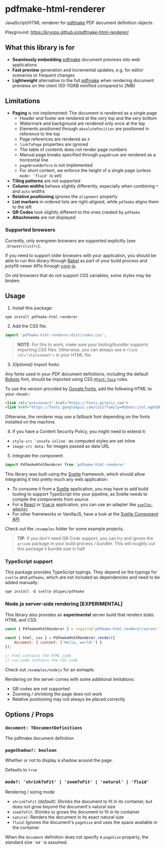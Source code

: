# pdfmake-html-renderer

JavaScript/HTML renderer for [pdfmake](http://pdfmake.org) PDF document definition objects.

Playground: https://kryops.github.io/pdfmake-html-renderer/


## What this library is for

* **Seamlessly embedding** [pdfmake](http://pdfmake.org) document previews into web applications
* **Fast preview** generation and incremental updates, e.g. for editor scenarios or frequent changes
* **Lightweight** alternative to the full [pdfmake](http://pdfmake.org) when rendering document previews on the client (50-110KB minified compared to 2MB)


## Limitations

* **Paging** is not implemented: The document is rendered as a single page
  * Header and footer are rendered at the very top and the very bottom
  * Watermark and background are rendered only once at the top
  * Elements positioned through `absolutePosition` are positioned in reference to the top
  * Page references are rendered as `X`
  * `linkToPage` properties are ignored
  * The table of contents does not render page numbers
  * Manual page breaks specified through `pageBreak` are rendered as a horizontal line
  * `pageBreakBefore` is not implemented
  * For short content, we enforce the height of a single page (unless `mode: 'fluid'` is set)
* **Tiling patterns** are not supported
* **Column widths** behave slightly differently, especially when combining `*` and `auto` widths
* **Relative positioning** ignores the `alignment` property
* **List markers** in ordered lists are right-aligned, while `pdfmake` aligns them to the left
* **QR Codes** look slightly different to the ones created by `pdfmake`
* **Attachments** are not displayed

### Supported browsers

Currently, only evergreen browsers are supported explicitly (see `.browserslistrc`).

If you need to support older browsers with your application, you should be able to run this library through [Babel](https://babeljs.io/) as part of your build process and polyfill newer APIs through [core-js](https://github.com/zloirock/core-js).

On old browsers that do not support CSS variables, some styles may be broken.

## Usage

1. Install this package:

```
npm install pdfmake-html-renderer
```

2. Add the CSS file:

```js
import 'pdfmake-html-renderer/dist/index.css';
```

> **NOTE**: For this to work, make sure your tooling/bundler supports importing CSS files. Otherwise, you can always use a `<link rel="stylesheet">` in your HTML file.

3. _(Optional)_ Import fonts:

Any fonts used in your PDF document definitions, including the default [Roboto](https://fonts.google.com/specimen/Roboto) font, should be imported  using CSS [`@font-face`](https://developer.mozilla.org/en-US/docs/Web/CSS/@font-face) rules.

To use the version provided by [Google Fonts](https://fonts.google.com/), add the following HTML to your `<head>`:

```html
<link rel="preconnect" href="https://fonts.gstatic.com">
<link href="https://fonts.googleapis.com/css2?family=Roboto:ital,wght@0,400;0,700;1,400;1,700&display=swap" rel="stylesheet">
```


Otherwise, the renderer may use a fallback font depending on the fonts installed on the machine.

4. If you have a Content Security Policy, you might need to extend it:

* `style-src 'unsafe-inline'` as computed styles are set inline
* `image-src data:` for images passed as data URL

5. Integrate the component:

```js
import PdfmakeHtmlRenderer from 'pdfmake-html-renderer'
```

This library was built using the [Svelte](https://svelte.dev/) framework, which should allow integrating it into pretty much any web application:

* To consume it from a [Svelte](https://svelte.dev/) application, you may have to add build tooling to support TypeScript into your pipeline, as Svelte needs to compile the components from source
* For a [React](https://reactjs.org/) or [Vue.js](https://vuejs.org/) application, you can use an adapter like [`svelte-adapter`](https://github.com/pngwn/svelte-adapter)
* For other frameworks or VanillaJS, have a look at the [Svelte Component API](https://svelte.dev/docs#Client-side_component_API)

Check out the `/examples` folder for some example projects.

> **TIP**: If you don't need QR Code support, you can try and ignore the `qrcode` package in your build process / bundler. This will roughly cut this package's bundle size in half.

### TypeScript support

This package provides TypeScript typings. They depend on the typings for `svelte` and `pdfmake`, which are not included as dependencies and need to be added manually:

```
npm install -D svelte @types/pdfmake
```

### Node.js server-side rendering **[EXPERIMENTAL]**

This library also provides an **experimental** server build that renders static HTML and CSS:

```js
const { PdfmakeHtmlRenderer } = require('pdfmake-html-renderer/server')

const { html, css } = PdfmakeHtmlRenderer.render({
	document: { content: ['Hello, world!'] }
});

// html contains the HTML code
// css.code contains the CSS code
```

Check out `/examples/nodejs` for an exmaple.

Rendering on the server comes with some additional limitations:

* QR codes are not supported
* Zooming / shrinking the page does not work
* Relative positioning may not always be placed correctly


## Options / Props

### `document: TDocumentDefinitions`

The pdfmake document definition

### `pageShadow?: boolean`

Whether or not to display a shadow around the page.

Defaults to `true`

### `mode?: 'shrinkToFit' | 'zoomToFit' | 'natural' | 'fluid'`

Rendering / sizing mode

- `shrinkToFit` _(default)_: Shrinks the document to fit in its container,
  but does not grow beyond the document's natural size
- `zoomToFit`: Shrinks or grows the document to fit in its container
- `natural`: Renders the document in its exact natural size
- `fluid`: Ignores the document's `pageSize` and uses the space available in the container

When the `document` definition does not specify a `pageSize` property,
the standard size `'A4'` is assumed.

